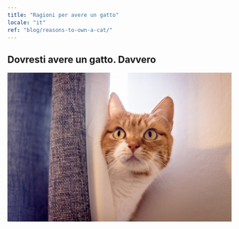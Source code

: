 ```yaml
---
title: "Ragioni per avere un gatto"
locale: "it"
ref: "blog/reasons-to-own-a-cat/"
---
```


## Dovresti avere un gatto. Davvero

![Behind the curtain](./behind-the-curtain.jpg)
